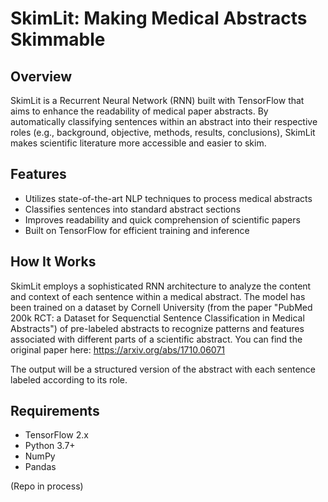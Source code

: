 # SkimLit: Making Medical Abstracts Skimmable

## Overview

SkimLit is a Recurrent Neural Network (RNN) built with TensorFlow that aims to enhance the readability of medical paper abstracts. By automatically classifying sentences within an abstract into their respective roles (e.g., background, objective, methods, results, conclusions), SkimLit makes scientific literature more accessible and easier to skim.

## Features

- Utilizes state-of-the-art NLP techniques to process medical abstracts
- Classifies sentences into standard abstract sections
- Improves readability and quick comprehension of scientific papers
- Built on TensorFlow for efficient training and inference

## How It Works

SkimLit employs a sophisticated RNN architecture to analyze the content and context of each sentence within a medical abstract. The model has been trained on a dataset by Cornell University (from the paper  "PubMed 200k RCT: a Dataset for Sequenctial Sentence Classification in Medical Abstracts") of pre-labeled abstracts to recognize patterns and features associated with different parts of a scientific abstract. You can find the original paper here: https://arxiv.org/abs/1710.06071

The output will be a structured version of the abstract with each sentence labeled according to its role.

## Requirements

- TensorFlow 2.x
- Python 3.7+
- NumPy
- Pandas
  
(Repo in process)
